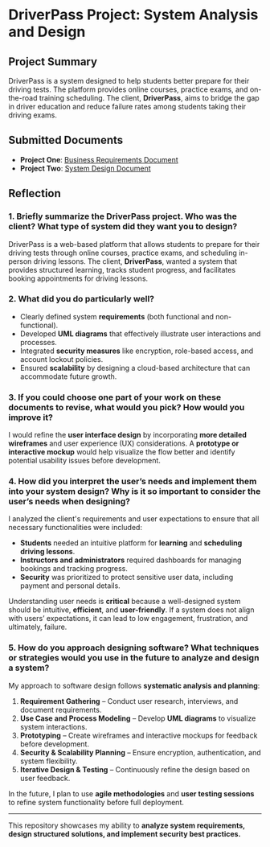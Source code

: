 # DriverPass Project: System Analysis and Design

## Project Summary  
DriverPass is a system designed to help students better prepare for their driving tests. The platform provides online courses, practice exams, and on-the-road training scheduling. The client, **DriverPass**, aims to bridge the gap in driver education and reduce failure rates among students taking their driving exams.

## Submitted Documents  
- **Project One**: [Business Requirements Document](CS%20255%20Business%20Requirements%20Document.docx)  
- **Project Two**: [System Design Document](DriverPass%20System%20Design.docx)

## Reflection

### 1. Briefly summarize the DriverPass project. Who was the client? What type of system did they want you to design?  
DriverPass is a web-based platform that allows students to prepare for their driving tests through online courses, practice exams, and scheduling in-person driving lessons. The client, **DriverPass**, wanted a system that provides structured learning, tracks student progress, and facilitates booking appointments for driving lessons.  

### 2. What did you do particularly well?  
- Clearly defined system **requirements** (both functional and non-functional).  
- Developed **UML diagrams** that effectively illustrate user interactions and processes.  
- Integrated **security measures** like encryption, role-based access, and account lockout policies.  
- Ensured **scalability** by designing a cloud-based architecture that can accommodate future growth.

### 3. If you could choose one part of your work on these documents to revise, what would you pick? How would you improve it?  
I would refine the **user interface design** by incorporating **more detailed wireframes** and user experience (UX) considerations. A **prototype or interactive mockup** would help visualize the flow better and identify potential usability issues before development.

### 4. How did you interpret the user’s needs and implement them into your system design? Why is it so important to consider the user’s needs when designing?  
I analyzed the client's requirements and user expectations to ensure that all necessary functionalities were included:  
- **Students** needed an intuitive platform for **learning** and **scheduling driving lessons**.  
- **Instructors and administrators** required dashboards for managing bookings and tracking progress.  
- **Security** was prioritized to protect sensitive user data, including payment and personal details.  

Understanding user needs is **critical** because a well-designed system should be intuitive, **efficient**, and **user-friendly**. If a system does not align with users’ expectations, it can lead to low engagement, frustration, and ultimately, failure.

### 5. How do you approach designing software? What techniques or strategies would you use in the future to analyze and design a system?  
My approach to software design follows **systematic analysis and planning**:  
1. **Requirement Gathering** – Conduct user research, interviews, and document requirements.  
2. **Use Case and Process Modeling** – Develop **UML diagrams** to visualize system interactions.  
3. **Prototyping** – Create wireframes and interactive mockups for feedback before development.  
4. **Security & Scalability Planning** – Ensure encryption, authentication, and system flexibility.  
5. **Iterative Design & Testing** – Continuously refine the design based on user feedback.  

In the future, I plan to use **agile methodologies** and **user testing sessions** to refine system functionality before full deployment.

---

This repository showcases my ability to **analyze system requirements, design structured solutions, and implement security best practices.**  
